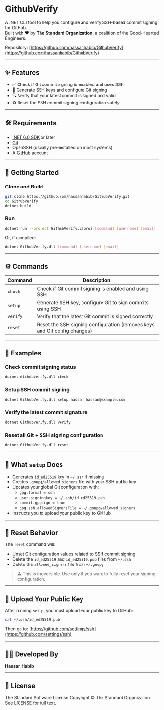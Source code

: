 ﻿# GithubVerify

A .NET CLI tool to help you configure and verify SSH-based commit signing for GitHub.  
Built with ❤️ by **The Standard Organization**, a coalition of the Good-Hearted Engineers.

Repository: [https://github.com/hassanhabib/GithubVerify](https://github.com/hassanhabib/GithubVerify)

---

## ✨ Features

- ✅ Check if Git commit signing is enabled and uses SSH
- 🔐 Generate SSH keys and configure Git signing
- 🔍 Verify that your latest commit is signed and valid
- ♻️ Reset the SSH commit signing configuration safely

---

## 🛠 Requirements

- [.NET 6.0 SDK](https://dotnet.microsoft.com/en-us/download) or later
- [Git](https://git-scm.com/downloads)
- OpenSSH (usually pre-installed on most systems)
- A [GitHub](https://github.com) account

---

## 🚀 Getting Started

### Clone and Build

```bash
git clone https://github.com/hassanhabib/GithubVerify.git
cd GithubVerify
dotnet build
```

### Run

```bash
dotnet run --project GithubVerify.csproj [command] [username] [email]
```

Or, if compiled:

```bash
dotnet GithubVerify.dll [command] [username] [email]
```

---

## ⚙️ Commands

| Command   | Description                                                                 |
|-----------|-----------------------------------------------------------------------------|
| `check`   | Check if Git commit signing is enabled and using SSH                        |
| `setup`   | Generate SSH key, configure Git to sign commits using SSH                   |
| `verify`  | Verify that the latest Git commit is signed correctly                       |
| `reset`   | Reset the SSH signing configuration (removes keys and Git config changes)   |

---

## 📘 Examples

### Check commit signing status

```bash
dotnet GithubVerify.dll check
```

### Setup SSH commit signing

```bash
dotnet GithubVerify.dll setup hassan hassan@example.com
```

### Verify the latest commit signature

```bash
dotnet GithubVerify.dll verify
```

### Reset all Git + SSH signing configuration

```bash
dotnet GithubVerify.dll reset
```

---

## 🔐 What `setup` Does

- Generates `id_ed25519` key in `~/.ssh` if missing
- Creates `.gnupg/allowed_signers` file with your SSH public key
- Updates your global Git configuration with:
  - `gpg.format = ssh`
  - `user.signingkey = ~/.ssh/id_ed25519.pub`
  - `commit.gpgsign = true`
  - `gpg.ssh.allowedSignersFile = ~/.gnupg/allowed_signers`
- Instructs you to upload your public key to GitHub

---

## 🚨 Reset Behavior

The `reset` command will:

- Unset Git configuration values related to SSH commit signing
- Delete the `id_ed25519` and `id_ed25519.pub` files from `~/.ssh`
- Delete the `allowed_signers` file from `~/.gnupg`

> ⚠️ This is irreversible. Use only if you want to fully reset your signing configuration.

---

## 🔑 Upload Your Public Key

After running `setup`, you must upload your public key to GitHub:

```bash
cat ~/.ssh/id_ed25519.pub
```

Then go to: [https://github.com/settings/ssh](https://github.com/settings/ssh)

---

## 🧑‍💻 Developed By

**Hassan Habib**  

---

## 📄 License

The Standard Software License
Copyright © The Standard Organization  
See [LICENSE](LICENSE) for full text.